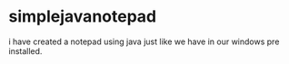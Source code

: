 # simplejavanotepad
i have created a notepad using java just like we have in our windows pre installed.
